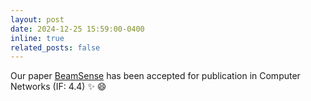 ```yaml
---
layout: post
date: 2024-12-25 15:59:00-0400
inline: true
related_posts: false
---
```



Our paper [BeamSense](https://doi.org/10.1016/j.comnet.2024.111020) has been accepted for publication in Computer Networks (IF: 4.4) ✨ 😄
